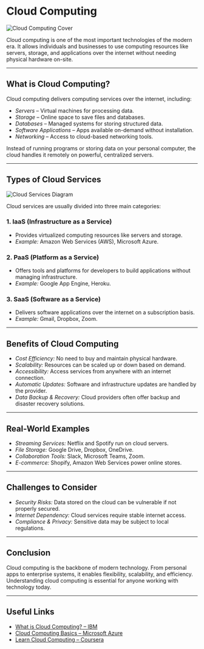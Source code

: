 # Cloud Computing

![Cloud Computing Cover](https://images.unsplash.com/photo-1612831663547-d4f1a0de4c5c?auto=format&fit=crop&w=1350&q=80)

Cloud computing is one of the most important technologies of the modern era. It allows individuals and businesses to use computing resources like servers, storage, and applications over the internet without needing physical hardware on-site.

---

## What is Cloud Computing?

Cloud computing delivers computing services over the internet, including:

- *Servers* – Virtual machines for processing data.  
- *Storage* – Online space to save files and databases.  
- *Databases* – Managed systems for storing structured data.  
- *Software Applications* – Apps available on-demand without installation.  
- *Networking* – Access to cloud-based networking tools.  

Instead of running programs or storing data on your personal computer, the cloud handles it remotely on powerful, centralized servers.

---

## Types of Cloud Services

![Cloud Services Diagram](https://images.unsplash.com/photo-1581090700227-047b8fefb882?auto=format&fit=crop&w=1350&q=80)

Cloud services are usually divided into three main categories:

### 1. IaaS (Infrastructure as a Service)
- Provides virtualized computing resources like servers and storage.  
- *Example:* Amazon Web Services (AWS), Microsoft Azure.

### 2. PaaS (Platform as a Service)
- Offers tools and platforms for developers to build applications without managing infrastructure.  
- *Example:* Google App Engine, Heroku.

### 3. SaaS (Software as a Service)
- Delivers software applications over the internet on a subscription basis.  
- *Example:* Gmail, Dropbox, Zoom.

---

## Benefits of Cloud Computing

- *Cost Efficiency:* No need to buy and maintain physical hardware.  
- *Scalability:* Resources can be scaled up or down based on demand.  
- *Accessibility:* Access services from anywhere with an internet connection.  
- *Automatic Updates:* Software and infrastructure updates are handled by the provider.  
- *Data Backup & Recovery:* Cloud providers often offer backup and disaster recovery solutions.

---

## Real-World Examples

- *Streaming Services:* Netflix and Spotify run on cloud servers.  
- *File Storage:* Google Drive, Dropbox, OneDrive.  
- *Collaboration Tools:* Slack, Microsoft Teams, Zoom.  
- *E-commerce:* Shopify, Amazon Web Services power online stores.

---

## Challenges to Consider

- *Security Risks:* Data stored on the cloud can be vulnerable if not properly secured.  
- *Internet Dependency:* Cloud services require stable internet access.  
- *Compliance & Privacy:* Sensitive data may be subject to local regulations.

---

## Conclusion

Cloud computing is the backbone of modern technology. From personal apps to enterprise systems, it enables flexibility, scalability, and efficiency. Understanding cloud computing is essential for anyone working with technology today.

---

## Useful Links

- [What is Cloud Computing? – IBM](https://www.ibm.com/topics/cloud-computing)  
- [Cloud Computing Basics – Microsoft Azure](https://azure.microsoft.com/en-in/overview/what-is-cloud-computing/)  
- [Learn Cloud Computing – Coursera](https://www.coursera.org/courses?query=cloud%20computing)

